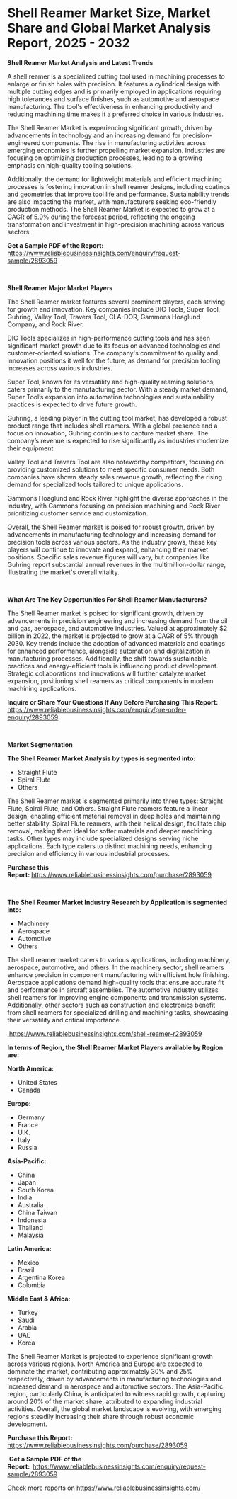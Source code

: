 <p><h1>Shell Reamer Market Size, Market Share and Global Market Analysis Report, 2025 - 2032</h1></p><p><strong>Shell Reamer Market Analysis and Latest Trends</strong></p>
<p><p>A shell reamer is a specialized cutting tool used in machining processes to enlarge or finish holes with precision. It features a cylindrical design with multiple cutting edges and is primarily employed in applications requiring high tolerances and surface finishes, such as automotive and aerospace manufacturing. The tool's effectiveness in enhancing productivity and reducing machining time makes it a preferred choice in various industries.</p><p>The Shell Reamer Market is experiencing significant growth, driven by advancements in technology and an increasing demand for precision-engineered components. The rise in manufacturing activities across emerging economies is further propelling market expansion. Industries are focusing on optimizing production processes, leading to a growing emphasis on high-quality tooling solutions. </p><p>Additionally, the demand for lightweight materials and efficient machining processes is fostering innovation in shell reamer designs, including coatings and geometries that improve tool life and performance. Sustainability trends are also impacting the market, with manufacturers seeking eco-friendly production methods. The Shell Reamer Market is expected to grow at a CAGR of 5.9% during the forecast period, reflecting the ongoing transformation and investment in high-precision machining across various sectors.</p></p>
<p><strong>Get a Sample PDF of the Report:&nbsp;</strong> <a href="https://www.reliablebusinessinsights.com/enquiry/request-sample/2893059?utm_campaign=2534&utm_medium=2&utm_source=Github&utm_content=ia&utm_term=15032025&utm_id=shell-reamer">https://www.reliablebusinessinsights.com/enquiry/request-sample/2893059</a></p>
<p>&nbsp;</p>
<p><strong>Shell Reamer Major Market Players</strong></p>
<p><p>The Shell Reamer market features several prominent players, each striving for growth and innovation. Key companies include DIC Tools, Super Tool, Guhring, Valley Tool, Travers Tool, CLA-DOR, Gammons Hoaglund Company, and Rock River.</p><p>DIC Tools specializes in high-performance cutting tools and has seen significant market growth due to its focus on advanced technologies and customer-oriented solutions. The company's commitment to quality and innovation positions it well for the future, as demand for precision tooling increases across various industries.</p><p>Super Tool, known for its versatility and high-quality reaming solutions, caters primarily to the manufacturing sector. With a steady market demand, Super Tool’s expansion into automation technologies and sustainability practices is expected to drive future growth.</p><p>Guhring, a leading player in the cutting tool market, has developed a robust product range that includes shell reamers. With a global presence and a focus on innovation, Guhring continues to capture market share. The company’s revenue is expected to rise significantly as industries modernize their equipment.</p><p>Valley Tool and Travers Tool are also noteworthy competitors, focusing on providing customized solutions to meet specific consumer needs. Both companies have shown steady sales revenue growth, reflecting the rising demand for specialized tools tailored to unique applications.</p><p>Gammons Hoaglund and Rock River highlight the diverse approaches in the industry, with Gammons focusing on precision machining and Rock River prioritizing customer service and customization.</p><p>Overall, the Shell Reamer market is poised for robust growth, driven by advancements in manufacturing technology and increasing demand for precision tools across various sectors. As the industry grows, these key players will continue to innovate and expand, enhancing their market positions. Specific sales revenue figures will vary, but companies like Guhring report substantial annual revenues in the multimillion-dollar range, illustrating the market's overall vitality.</p></p>
<p>&nbsp;</p>
<p><strong>What Are The Key Opportunities For Shell Reamer Manufacturers?</strong></p>
<p><p>The Shell Reamer market is poised for significant growth, driven by advancements in precision engineering and increasing demand from the oil and gas, aerospace, and automotive industries. Valued at approximately $2 billion in 2022, the market is projected to grow at a CAGR of 5% through 2030. Key trends include the adoption of advanced materials and coatings for enhanced performance, alongside automation and digitalization in manufacturing processes. Additionally, the shift towards sustainable practices and energy-efficient tools is influencing product development. Strategic collaborations and innovations will further catalyze market expansion, positioning shell reamers as critical components in modern machining applications.</p></p>
<p><strong>Inquire or Share Your Questions If Any Before Purchasing This Report:</strong> <a href="https://www.reliablebusinessinsights.com/enquiry/pre-order-enquiry/2893059?utm_campaign=2534&utm_medium=2&utm_source=Github&utm_content=ia&utm_term=15032025&utm_id=shell-reamer">https://www.reliablebusinessinsights.com/enquiry/pre-order-enquiry/2893059</a></p>
<p>&nbsp;</p>
<p><strong>Market Segmentation</strong></p>
<p><strong>The Shell Reamer Market Analysis by types is segmented into:</strong></p>
<p><ul><li>Straight Flute</li><li>Spiral Flute</li><li>Others</li></ul></p>
<p><p>The Shell Reamer market is segmented primarily into three types: Straight Flute, Spiral Flute, and Others. Straight Flute reamers feature a linear design, enabling efficient material removal in deep holes and maintaining better stability. Spiral Flute reamers, with their helical design, facilitate chip removal, making them ideal for softer materials and deeper machining tasks. Other types may include specialized designs serving niche applications. Each type caters to distinct machining needs, enhancing precision and efficiency in various industrial processes.</p></p>
<p><strong>Purchase this Report:&nbsp;</strong><a href="https://www.reliablebusinessinsights.com/purchase/2893059?utm_campaign=2534&utm_medium=2&utm_source=Github&utm_content=ia&utm_term=15032025&utm_id=shell-reamer">https://www.reliablebusinessinsights.com/purchase/2893059</a></p>
<p>&nbsp;</p>
<p><strong>The Shell Reamer Market Industry Research by Application is segmented into:</strong></p>
<p><ul><li>Machinery</li><li>Aerospace</li><li>Automotive</li><li>Others</li></ul></p>
<p><p>The shell reamer market caters to various applications, including machinery, aerospace, automotive, and others. In the machinery sector, shell reamers enhance precision in component manufacturing with efficient hole finishing. Aerospace applications demand high-quality tools that ensure accurate fit and performance in aircraft assemblies. The automotive industry utilizes shell reamers for improving engine components and transmission systems. Additionally, other sectors such as construction and electronics benefit from shell reamers for specialized drilling and machining tasks, showcasing their versatility and critical importance.</p></p>
<p><a href="https://www.reliablebusinessinsights.com/shell-reamer-r2893059?utm_campaign=2534&utm_medium=2&utm_source=Github&utm_content=ia&utm_term=15032025&utm_id=shell-reamer">&nbsp;https://www.reliablebusinessinsights.com/shell-reamer-r2893059</a></p>
<p><strong>In terms of Region, the Shell Reamer Market Players available by Region are:</strong></p>
<p>
    <p> <strong> North America: </strong>
        <ul>
            <li>United States</li>
            <li>Canada</li>
        </ul>
        </p> 
    <p> <strong> Europe: </strong>
        <ul>
            <li>Germany</li>
            <li>France</li>
            <li>U.K.</li>
            <li>Italy</li>
            <li>Russia</li>
        </ul>
        </p> 
    <p> <strong> Asia-Pacific: </strong>
        <ul>
            <li>China</li>
            <li>Japan</li>
            <li>South Korea</li>
            <li>India</li>
            <li>Australia</li>
            <li>China Taiwan</li>
            <li>Indonesia</li>
            <li>Thailand</li>
            <li>Malaysia</li>
        </ul>
        </p> 
    <p> <strong> Latin America: </strong>
        <ul>
            <li>Mexico</li>
            <li>Brazil</li>
            <li>Argentina Korea</li>
            <li>Colombia</li>
        </ul>
        </p> 
    <p> <strong> Middle East & Africa: </strong>
        <ul>
            <li>Turkey</li>
            <li>Saudi</li>
            <li>Arabia</li>
            <li>UAE</li>
            <li>Korea</li>
        </ul>
    </p>
    </p>
<p><p>The Shell Reamer Market is projected to experience significant growth across various regions. North America and Europe are expected to dominate the market, contributing approximately 30% and 25% respectively, driven by advancements in manufacturing technologies and increased demand in aerospace and automotive sectors. The Asia-Pacific region, particularly China, is anticipated to witness rapid growth, capturing around 20% of the market share, attributed to expanding industrial activities. Overall, the global market landscape is evolving, with emerging regions steadily increasing their share through robust economic development.</p></p>
<p><strong>Purchase this Report: </strong><a href="https://www.reliablebusinessinsights.com/purchase/2893059?utm_campaign=2534&utm_medium=2&utm_source=Github&utm_content=ia&utm_term=15032025&utm_id=shell-reamer">https://www.reliablebusinessinsights.com/purchase/2893059</a></p>
<p>&nbsp;<strong>Get a Sample PDF of the Report:&nbsp;&nbsp;</strong><a href="https://www.reliablebusinessinsights.com/enquiry/request-sample/2893059?utm_campaign=2534&utm_medium=2&utm_source=Github&utm_content=ia&utm_term=15032025&utm_id=shell-reamer">https://www.reliablebusinessinsights.com/enquiry/request-sample/2893059</a></p>
<p><strong></strong></p>
<p>Check more reports on <a href="https://www.reliablebusinessinsights.com/?utm_campaign=2534&utm_medium=2&utm_source=Github&utm_content=ia&utm_term=15032025&utm_id=shell-reamer">https://www.reliablebusinessinsights.com/</a></p>